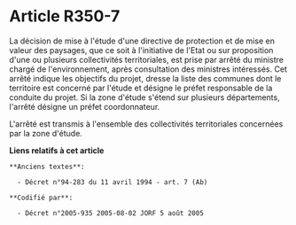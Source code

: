 # Article R350-7

La décision de mise à l'étude d'une directive de protection et de mise en valeur des paysages, que ce soit à l'initiative de
l'Etat ou sur proposition d'une ou plusieurs collectivités territoriales, est prise par arrêté du ministre chargé de
l'environnement, après consultation des ministres intéressés. Cet arrêté indique les objectifs du projet, dresse la liste des
communes dont le territoire est concerné par l'étude et désigne le préfet responsable de la conduite du projet. Si la zone
d'étude s'étend sur plusieurs départements, l'arrêté désigne un préfet coordonnateur.

L'arrêté est transmis à l'ensemble des collectivités territoriales concernées par la zone d'étude.

**Liens relatifs à cet article**

	**Anciens textes**:

	  - Décret n°94-283 du 11 avril 1994 - art. 7 (Ab)

	**Codifié par**:

	  - Décret n°2005-935 2005-08-02 JORF 5 août 2005
